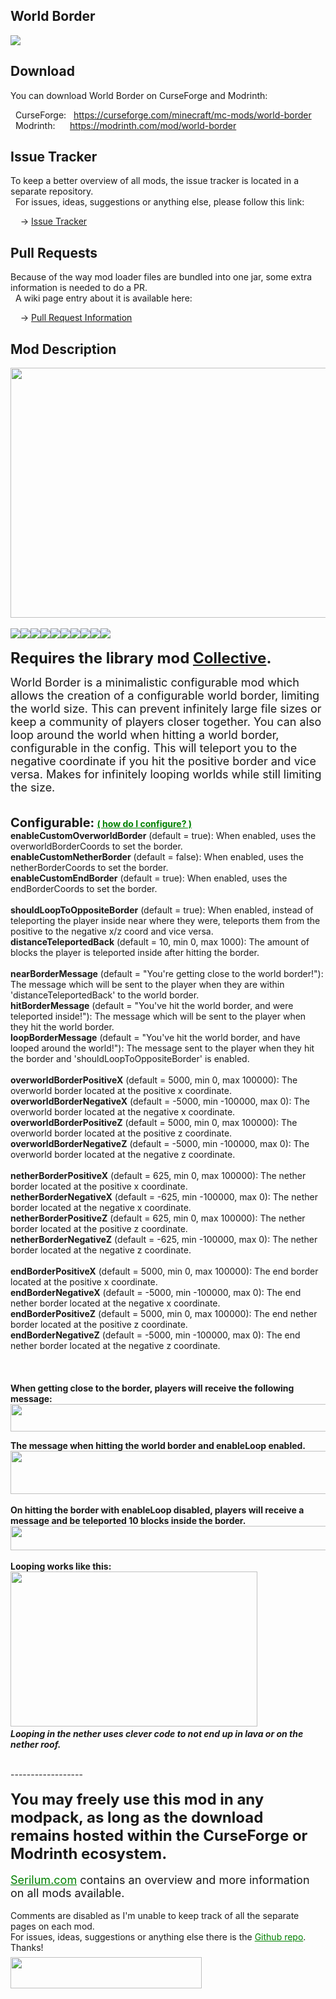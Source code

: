 <h2>World Border</h2>
<p><a href="https://github.com/Serilum/World-Border"><img src="https://serilum.com/assets/data/logo/world-border.png"></a></p><h2>Download</h2>
<p>You can download World Border on CurseForge and Modrinth:</p><p>&nbsp;&nbsp;CurseForge: &nbsp;&nbsp;<a href="https://curseforge.com/minecraft/mc-mods/world-border">https://curseforge.com/minecraft/mc-mods/world-border</a><br>&nbsp;&nbsp;Modrinth: &nbsp;&nbsp;&nbsp;&nbsp;&nbsp;<a href="https://modrinth.com/mod/world-border">https://modrinth.com/mod/world-border</a></p>
<h2>Issue Tracker</h2>
<p>To keep a better overview of all mods, the issue tracker is located in a separate repository.<br>&nbsp;&nbsp;For issues, ideas, suggestions or anything else, please follow this link:</p>
<p>&nbsp;&nbsp;&nbsp;&nbsp;-> <a href="https://github.com/ricksouth/serilum-mc-mods/issues">Issue Tracker</a></p>
<h2>Pull Requests</h2>
<p>Because of the way mod loader files are bundled into one jar, some extra information is needed to do a PR.<br>&nbsp;&nbsp;A wiki page entry about it is available here:</p>
<p>&nbsp;&nbsp;&nbsp;&nbsp;-> <a href="https://github.com/ricksouth/serilum-mc-mods/wiki/Pull-Request-Information">Pull Request Information</a></p>
<h2>Mod Description</h2>
<p><a href="https://serilum.com/" rel="nofollow"><img src="https://github.com/ricksouth/serilum-mc-mods/raw/master/description/a1.jpg" alt="" width="838" height="400"></a><br><br><img src="https://github.com/ricksouth/serilum-mc-mods/raw/master/description/Versions/header.png"><a href="https://legacy.curseforge.com/minecraft/mc-mods/world-border/files/all?filter-status=1&filter-game-version=1738749986:75125" rel="nofollow"><img src="https://github.com/ricksouth/serilum-mc-mods/raw/master/description/Versions/1_20.png"></a><a href="https://legacy.curseforge.com/minecraft/mc-mods/world-border/files/all?filter-status=1&filter-game-version=1738749986:73407" rel="nofollow"><img src="https://github.com/ricksouth/serilum-mc-mods/raw/master/description/Versions/1_19.png"></a><a href="https://legacy.curseforge.com/minecraft/mc-mods/world-border/files/all?filter-status=1&filter-game-version=1738749986:73250" rel="nofollow"><img src="https://github.com/ricksouth/serilum-mc-mods/raw/master/description/Versions/1_18.png"></a><a href="https://legacy.curseforge.com/minecraft/mc-mods/world-border/files/all?filter-status=1&filter-game-version=1738749986:73242" rel="nofollow"><img src="https://github.com/ricksouth/serilum-mc-mods/raw/master/description/Versions/1_17.png"></a><a href="https://legacy.curseforge.com/minecraft/mc-mods/world-border/files/all?filter-status=1&filter-game-version=1738749986:70886" rel="nofollow"><img src="https://github.com/ricksouth/serilum-mc-mods/raw/master/description/Versions/1_16.png"></a><a href="https://legacy.curseforge.com/minecraft/mc-mods/world-border/files/all?filter-status=1&filter-game-version=1738749986:68722" rel="nofollow"><img src="https://github.com/ricksouth/serilum-mc-mods/raw/master/description/Versions/1_15.png"></a><a href="https://legacy.curseforge.com/minecraft/mc-mods/world-border/files/all?filter-status=1&filter-game-version=1738749986:64806" rel="nofollow"><img src="https://github.com/ricksouth/serilum-mc-mods/raw/master/description/Versions/1_14.png"></a><a href="https://legacy.curseforge.com/minecraft/mc-mods/world-border/files/all?filter-status=1&filter-game-version=1738749986:55023" rel="nofollow"><img src="https://github.com/ricksouth/serilum-mc-mods/raw/master/description/Versions/1_13.png"></a><a href="https://legacy.curseforge.com/minecraft/mc-mods/world-border/files/all?filter-status=1&filter-game-version=1738749986:628" rel="nofollow"><img src="https://github.com/ricksouth/serilum-mc-mods/raw/master/description/Versions/1_12.png"></a><br><br><strong><span style="font-size:24px">Requires the library mod&nbsp;<a style="font-size:24px" href="https://www.curseforge.com/minecraft/mc-mods/collective" rel="nofollow">Collective</a>.<br></span></strong></p>
<p><span style="font-size:18px">World Border is a minimalistic configurable mod which allows the creation of a configurable world border, limiting the world size. This can prevent infinitely large file sizes or keep a community of players closer together. You can also loop around the world when hitting a world border, configurable in the config. This will teleport you to the negative coordinate if you hit the positive border and vice versa. Makes for infinitely looping worlds while still limiting the size.</span><br><br><br><span style="font-size:18px"><strong><span style="font-size:20px">Configurable:</span> <span style="color:#008000;font-size:14px"><a style="color:#008000" href="https://github.com/ricksouth/serilum-mc-mods/wiki/how-to-configure-mods" rel="nofollow">(&nbsp;how do I configure?&nbsp;)</a></span></strong></span><strong><br>enableCustomOverworldBorder</strong>&nbsp;(default = true): When enabled, uses the overworldBorderCoords to set the border.<br><strong>enableCustomNetherBorder</strong>&nbsp;(default = false): When enabled, uses the netherBorderCoords to set the border.<br><strong>enableCustomEndBorder</strong>&nbsp;(default = true): When enabled, uses the endBorderCoords to set the border.<br><br><strong>shouldLoopToOppositeBorder</strong>&nbsp;(default = true): When enabled, instead of teleporting the player inside near where they were, teleports them from the positive to the negative x/z coord and vice versa.<br><strong>distanceTeleportedBack</strong>&nbsp;(default = 10, min 0, max 1000): The amount of blocks the player is teleported inside after hitting the border.<br><br><strong>nearBorderMessage</strong>&nbsp;(default = "You're getting close to the world border!"): The message which will be sent to the player when they are within 'distanceTeleportedBack' to the world border.<br><strong>hitBorderMessage</strong>&nbsp;(default = "You've hit the world border, and were teleported inside!"): The message which will be sent to the player when they hit the world border.<br><strong>loopBorderMessage</strong>&nbsp;(default = "You've hit the world border, and have looped around the world!"): The message sent to the player when they hit the border and 'shouldLoopToOppositeBorder' is enabled.<br><br><strong>overworldBorderPositiveX</strong>&nbsp;(default = 5000, min 0, max 100000): The overworld border located at the positive x coordinate.<br><strong>overworldBorderNegativeX</strong>&nbsp;(default = -5000, min -100000, max 0): The overworld border located at the negative x coordinate.<br><strong>overworldBorderPositiveZ</strong>&nbsp;(default = 5000, min 0, max 100000): The overworld border located at the positive z coordinate.<br><strong>overworldBorderNegativeZ</strong>&nbsp;(default = -5000, min -100000, max 0): The overworld border located at the negative z coordinate.<br><br><strong>netherBorderPositiveX</strong>&nbsp;(default = 625, min 0, max 100000): The nether border located at the positive x coordinate.<br><strong>netherBorderNegativeX</strong>&nbsp;(default = -625, min -100000, max 0): The nether border located at the negative x coordinate.<br><strong>netherBorderPositiveZ</strong>&nbsp;(default = 625, min 0, max 100000): The nether border located at the positive z coordinate.<br><strong>netherBorderNegativeZ</strong>&nbsp;(default = -625, min -100000, max 0): The nether border located at the negative z coordinate.<br><br><strong>endBorderPositiveX</strong>&nbsp;(default = 5000, min 0, max 100000): The end border located at the positive x coordinate.<br><strong>endBorderNegativeX</strong>&nbsp;(default = -5000, min -100000, max 0): The end nether border located at the negative x coordinate.<br><strong>endBorderPositiveZ</strong>&nbsp;(default = 5000, min 0, max 100000): The end nether border located at the positive z coordinate.<br><strong>endBorderNegativeZ</strong>&nbsp;(default = -5000, min -100000, max 0): The end nether border located at the negative z coordinate.<br><br><br><br><strong>When getting close to the border, players will receive the following message:</strong><br><img src="https://github.com/ricksouth/serilum-mc-mods/raw/master/cdn/world-border/a.jpg" width="653" height="44"></p>
<p><strong><strong>The message when hitting the world border and enableLoop enabled.</strong></strong><br><img src="https://github.com/ricksouth/serilum-mc-mods/raw/master/cdn/world-border/b.jpg" width="892" height="69"><br><strong><br>On hitting the border with enableLoop disabled, players will receive a message and be teleported 10 blocks inside the border.<br><img src="https://github.com/ricksouth/serilum-mc-mods/raw/master/cdn/world-border/c.jpg" width="871" height="39"><br><br></strong><strong>Looping works like this:<br><img src="https://github.com/ricksouth/serilum-mc-mods/raw/master/cdn/world-border/d.jpg" width="395" height="248"><em><br><span style="font-size:14px">Looping in the nether uses clever code to not end up in lava or on the nether roof.</span></em><br></strong></p>
<p><br>------------------<br><br><span style="font-size:24px"><strong>You may freely use this mod in any modpack, as long as the download remains hosted within the CurseForge or Modrinth ecosystem.</strong></span><br><br><span style="font-size:18px"><a style="font-size:18px;color:#008000" href="https://serilum.com/" rel="nofollow">Serilum.com</a> contains an overview and more information on all mods available.</span><br><br><span style="font-size:14px">Comments are disabled as I'm unable to keep track of all the separate pages on each mod.</span><span style="font-size:14px"><br>For issues, ideas, suggestions or anything else there is the&nbsp;<a style="font-size:14px;color:#008000" href="https://github.com/ricksouth/serilum-mc-mods/" rel="nofollow">Github repo</a>. Thanks!</span><span style="font-size:6px"><br><br></span><a href="https://ricksouth.com/donate" rel="nofollow"><img src="https://raw.githubusercontent.com/ricksouth/serilum-mc-mods/master/description/Shields/donation_rounded.svg" alt="" width="306" height="50"></a></p>